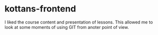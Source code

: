 # kottans-frontend

I liked the course content and presentation of lessons. This allowed me to look at some moments of using GIT from anoter point of view.
